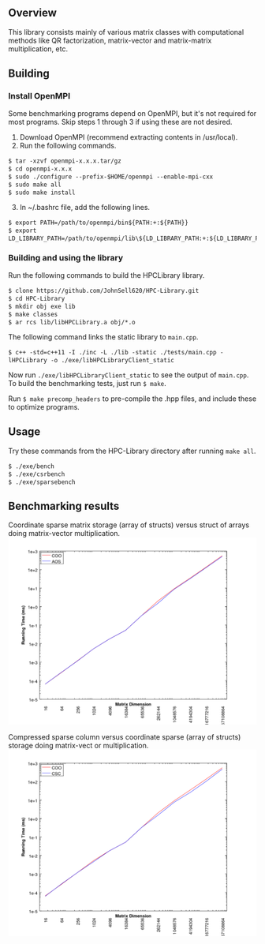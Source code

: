 ## Overview
This library consists mainly of various matrix classes with computational methods like QR factorization, matrix-vector and matrix-matrix multiplication, etc.

## Building
### Install OpenMPI
Some benchmarking programs depend on OpenMPI, but it's not required for most programs. Skip steps 1 through 3 if using these are not desired.
1. Download OpenMPI (recommend extracting contents in /usr/local).
2. Run the following commands.
```
$ tar -xzvf openmpi-x.x.x.tar/gz
$ cd openmpi-x.x.x
$ sudo ./configure --prefix-$HOME/openmpi --enable-mpi-cxx
$ sudo make all
$ sudo make install
```
3. In ~/.bashrc file, add the following lines.
```
$ export PATH=/path/to/openmpi/bin${PATH:+:${PATH}}
$ export LD_LIBRARY_PATH=/path/to/openmpi/lib\${LD_LIBRARY_PATH:+:${LD_LIBRARY_PATH}}
```

### Building and using the library
Run the following commands to build the HPCLibrary library.
```
$ clone https://github.com/JohnSell620/HPC-Library.git
$ cd HPC-Library
$ mkdir obj exe lib
$ make classes
$ ar rcs lib/libHPCLibrary.a obj/*.o
```
The following command links the static library to `main.cpp`.
```
$ c++ -std=c++11 -I ./inc -L ./lib -static ./tests/main.cpp -lHPCLibrary -o ./exe/libHPCLibraryClient_static
```
Now run `./exe/libHPCLibraryClient_static` to see the output of `main.cpp`. To build the benchmarking tests, just run `$ make`.

Run `$ make precomp_headers` to pre-compile the .hpp files, and include these to optimize programs.

## Usage
Try these commands from the HPC-Library directory after running `make all`.
```
$ ./exe/bench
$ ./exe/csrbench
$ ./exe/sparsebench
```

## Benchmarking results
Coordinate sparse matrix storage (array of structs) versus struct of arrays doing matrix-vector multiplication.
<img src="./graphs/AOSvsCOOcomparison.png" alt="AOSvsCOO" width="600px" />

Compressed sparse column versus coordinate sparse (array of structs) storage doing matrix-vect
or multiplication.
<img src="./graphs/CSCvsCOOcomparison.png" alt="CSCvsCOO" width="600px" />
